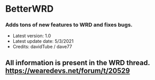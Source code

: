 # BetterWRD
### Adds tons of new features to WRD and fixes bugs.
* Latest version: 1.0
* Latest update date: 5/3/2021
* Credits: davidTube / dave77

## All information is present in the WRD thread.  https://wearedevs.net/forum/t/20529

